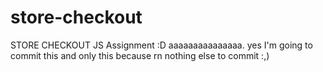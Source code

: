 # store-checkout
STORE CHECKOUT JS Assignment :D
aaaaaaaaaaaaaaa.
yes I'm going to commit this and only this because rn nothing else to commit :,)
